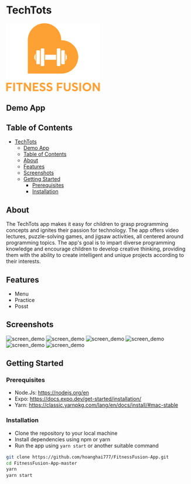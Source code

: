 # TechTots

<img src="assets/logo.png" width="256" alt='logo'>


## Demo App
<!--Lát quay video màn hình rồi đưa lên driver rồi cho link và bên dưới-->


## Table of Contents
- [TechTots](#techtots)
  - [Demo App](#demo-app)
  - [Table of Contents](#table-of-contents)
  - [About](#about)
  - [Features](#features)
  - [Screenshots](#screenshots)
  - [Getting Started](#getting-started)
    - [Prerequisites](#prerequisites)
    - [Installation](#installation)

## About

The TechTots app makes it easy for children to grasp programming concepts and ignites their passion for technology. The app offers video lectures, puzzle-solving games, and jigsaw activities, all centered around programming topics. The app's goal is to impart diverse programming knowledge and encourage children to develop creative thinking, providing them with the ability to create intelligent and unique projects according to their interests.

## Features
- Menu
- Practice
- Posst

## Screenshots

<p float='left'>
<img src="images/IMG_1853.PNG" width="45%" alt='screen_demo'>
<img src="images/IMG_1854.PNG" width="45%" alt='screen_demo'>
<img src="images/IMG_1856.PNG" width="45%" alt='screen_demo'>
<img src="images/IMG_1857.PNG" width="45%" alt='screen_demo'>
<img src="images/IMG_1858.PNG" width="45%" alt='screen_demo'>
<img src="images/IMG_1860.PNG" width="45%" alt='screen_demo'>

</p>



## Getting Started

### Prerequisites

- Node.Js: https://nodejs.org/en
- Expo: https://docs.expo.dev/get-started/installation/
- Yarn: https://classic.yarnpkg.com/lang/en/docs/install/#mac-stable

### Installation

- Clone the repository to your local machine
- Install dependencies using npm or yarn
- Run the app using `yarn start` or another suitable command

```bash
git clone https://github.com/hoanghai777/FitnessFusion-App.git
cd FitnessFusion-App-master
yarn
yarn start